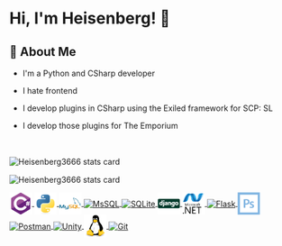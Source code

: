 # Hi, I'm Heisenberg! 👋

## 🚀 About Me


- I'm a Python and CSharp developer

- I hate frontend

- I develop plugins in CSharp using the Exiled framework for SCP: SL

- I develop those plugins for The Emporium

<p>&nbsp;

<img align="center" src="https://github-readme-stats.vercel.app/api?username=Heisenberg3666&show_icons=true&theme=github_dark" alt="Heisenberg3666 stats card" /></p>

<p>

<img align="center" src="https://github-readme-stats.vercel.app/api/top-langs?username=Heisenberg3666&theme=default&layout=compact" alt="Heisenberg3666 stats card" /></p>

<a href="https://www.w3schools.com/cs/" target="blank">

<img align="center" src="https://raw.githubusercontent.com/devicons/devicon/master/icons/csharp/csharp-original.svg" alt="C#" height="40" width="40" />

</a>

<a href="https://www.python.org" target="blank">

<img align="center" src="https://raw.githubusercontent.com/devicons/devicon/master/icons/python/python-original.svg" alt="Python" height="40" width="40" />

</a>

<a href="https://www.mysql.com/" target="blank">

<img align="center" src="https://raw.githubusercontent.com/devicons/devicon/master/icons/mysql/mysql-original-wordmark.svg" alt="MySQL" height="40" width="40" />

</a>

<a href="https://www.microsoft.com/en-us/sql-server" target="blank">

<img align="center" src="https://www.svgrepo.com/show/303229/microsoft-sql-server-logo.svg" alt="MsSQL" height="40" width="40" />

</a>

<a href="https://www.sqlite.org/" target="blank">

<img align="center" src="https://www.vectorlogo.zone/logos/sqlite/sqlite-icon.svg" alt="SQLite" height="40" width="40" />

</a>

<a href="https://www.djangoproject.com/" target="blank">

<img align="center" src="https://raw.githubusercontent.com/devicons/devicon/master/icons/django/django-original.svg" alt="Django" height="40" width="40" />

</a>

<a href="https://dotnet.microsoft.com/" target="blank">

<img align="center" src="https://raw.githubusercontent.com/devicons/devicon/master/icons/dot-net/dot-net-original-wordmark.svg" alt="Dotnet" height="40" width="40" />

</a>

<a href="https://flask.palletsprojects.com/" target="blank">

<img align="center" src="https://www.vectorlogo.zone/logos/pocoo_flask/pocoo_flask-icon.svg" alt="Flask" height="40" width="40" />

</a>

<a href="https://www.photoshop.com/en" target="blank">

<img align="center" src="https://raw.githubusercontent.com/devicons/devicon/master/icons/photoshop/photoshop-line.svg" alt="Photoshop" height="40" width="40" />

</a>

<a href="https://postman.com" target="blank">

<img align="center" src="https://www.vectorlogo.zone/logos/getpostman/getpostman-icon.svg" alt="Postman" height="40" width="40" />

</a>

<a href="https://unity.com/" target="blank">

<img align="center" src="https://www.vectorlogo.zone/logos/unity3d/unity3d-icon.svg" alt="Unity" height="40" width="40" />

</a>

<a href="https://www.linux.org/" target="blank">

<img align="center" src="https://raw.githubusercontent.com/devicons/devicon/master/icons/linux/linux-original.svg" alt="Linux" height="40" width="40" />

</a>

<a href="https://git-scm.com/" target="blank">

<img align="center" src="https://www.vectorlogo.zone/logos/git-scm/git-scm-icon.svg" alt="Git" height="40" width="40" />

</a>
